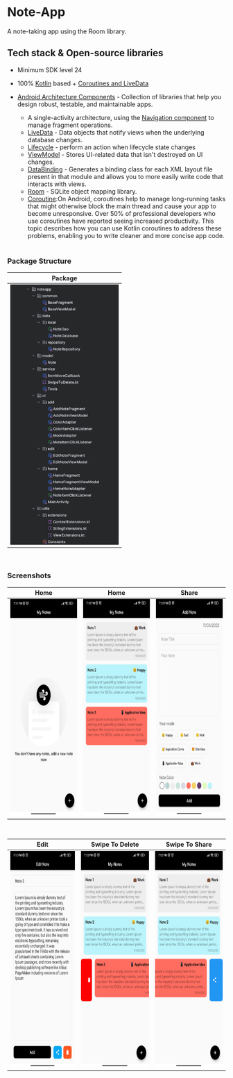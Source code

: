 # Note-App

A note-taking app using the Room library.


 ## Tech stack & Open-source libraries
- Minimum SDK level 24
- 100% [Kotlin](https://kotlinlang.org/) based + [Coroutines and LiveData](https://github.com/Kotlin/kotlinx.coroutines)
- [Android Architecture Components](https://developer.android.com/topic/libraries/architecture) - Collection of libraries that help you design robust, testable, and maintainable apps.
  -  A single-activity architecture, using the [Navigation component](https://developer.android.com/guide/navigation/navigation-getting-started) to manage fragment operations.
  - [LiveData](https://developer.android.com/topic/libraries/architecture/livedata) - Data objects that notify views when the underlying database changes.
  - [Lifecycle](https://developer.android.com/topic/libraries/architecture/lifecycle) - perform an action when lifecycle state changes
  - [ViewModel](https://developer.android.com/topic/libraries/architecture/viewmodel) - Stores UI-related data that isn't destroyed on UI changes. 
  - [DataBinding](https://developer.android.com/topic/libraries/data-binding) - Generates a binding class for each XML layout file present in that module and allows you to more easily write code that interacts with views.
  - [Room](https://developer.android.com/topic/libraries/architecture/room) - SQLite object mapping library. 
  - [Coroutine](https://developer.android.com/kotlin/coroutines):On Android, coroutines help to manage long-running tasks that might otherwise block the main thread and cause your app to become unresponsive. Over 50% of professional developers who use coroutines have reported seeing increased productivity. This topic describes how you can use Kotlin coroutines to address these problems, enabling you to write cleaner and more concise app code.


  </br>
  
### Package Structure

| Package | 
| ----- | 
|<img src="media/package.png" width="250" height="600"/>|
 
  </br>
  
 ### Screenshots

| Home | Home | Share |
| ----- | ------------ | ------------ |
|<img src="media/home_empty.jpg" width="250" height="500"/>|<img src="media/home.jpg" width="250" height="500"/>|<img src="media/share_post.jpg" width="250" height="500"/>|

 </br>
 
| Edit | Swipe To Delete | Swipe To Share |
| ----- | ------------ | ------------ |
|<img src="media/edit.jpg" width="250" height="500"/>|<img src="media/swipe_to_delete.jpg" width="250" height="500"/>|<img src="media/swipe_to_share.jpg" width="250" height="500"/>|



